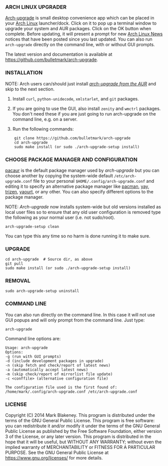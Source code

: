 ### ARCH LINUX UPGRADER

[Arch-upgrade](https://github.com/bulletmark/arch-upgrade) is small
desktop convenience app which can be placed in your
[Arch Linux](https://www.archlinux.org) launcher/dock. Click on it to pop
up a terminal window to upgrade your system and AUR packages. Click on
the OK button when complete. Before updating, it will present a prompt
for new [Arch Linux News](https://news.archlinux32.org/) notices that have
been posted since you last updated. You can also run `arch-upgrade`
directly on the command line, with or without GUI prompts.

The latest version and documentation is available at
https://github.com/bulletmark/arch-upgrade.

### INSTALLATION

NOTE: Arch users can/should just install
[_arch-upgrade from the AUR_](https://aur.archlinux.org/packages/arch-upgrade/) and skip to the next section.

1. Install `curl`, `python-unidecode`, `xmlstarlet`, and `git` packages.

2. If you are going to use the GUI, also install `zenity` and `wmctrl`
packages. You don't need these if you are just going to run
arch-upgrade on the command line, e.g. on a server.

3. Run the following commands:
~~~~
    git clone https://github.com/bulletmark/arch-upgrade
    cd arch-upgrade
    sudo make install (or sudo ./arch-upgrade-setup install)
~~~~

### CHOOSE PACKAGE MANAGER AND CONFIGURATION

[pacaur](https://aur.archlinux.org/packages/pacaur/) is the default
package manager used by _arch-upgrade_ but you can choose another by
copying the system-wide default `/etc/arch-upgrade.conf` file to your
personal `$HOME/.config/arch-upgrade.conf` and editing it to specify an
alternative package manager like
[pacman](https://www.archlinux.org/pacman/),
[yay](https://aur.archlinux.org/packages/yay/),
[trizen](https://aur.archlinux.org/packages/trizen/),
[yaourt](https://aur.archlinux.org/packages/yaourt/), or any other.
You can also specify different options to the package manager.

NOTE: _Arch-upgrade_ now installs system-wide but old versions installed
as local user files so to ensure that any old user configuration is
removed type the following as your normal user (i.e. not sudo/root).

    arch-upgrade-setup clean

You can type this any time so no harm is done running it to make sure.

### UPGRADE

    cd arch-upgrade  # Source dir, as above
    git pull
    sudo make install (or sudo ./arch-upgrade-setup install)

### REMOVAL

    sudo arch-upgrade-setup uninstall

### COMMAND LINE

You can also run directly on the command line. In this case it will not
use GUI popups and will only prompt from the command line. Just type:

    arch-upgrade

Command line options are:

```
Usage: arch-upgrade
Options:
-g (run with GUI prompts)
-d (include development packages in upgrade)
-n (skip fetch and check/report of latest news)
-a (automatically accept latest news)
-m (skip check/report of mirrorlist file update)
-c <conffile> (alternative configuration file)

The configuration file used is the first found of:
/home/mark/.config/arch-upgrade.conf /etc/arch-upgrade.conf
```

### LICENSE

Copyright (C) 2014 Mark Blakeney. This program is distributed under the
terms of the GNU General Public License.
This program is free software: you can redistribute it and/or modify it
under the terms of the GNU General Public License as published by the
Free Software Foundation, either version 3 of the License, or any later
version.
This program is distributed in the hope that it will be useful, but
WITHOUT ANY WARRANTY; without even the implied warranty of
MERCHANTABILITY or FITNESS FOR A PARTICULAR PURPOSE. See the GNU General
Public License at <https://www.gnu.org/licenses/> for more details.

<!-- vim: se ai syn=markdown: -->
